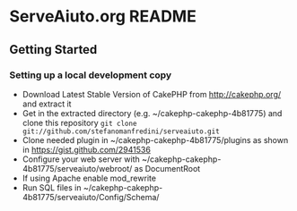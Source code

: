 ServeAiuto.org README
=====================
Getting Started
---------------
### Setting up a local development copy

+ Download Latest Stable Version of CakePHP from http://cakephp.org/ and extract it
+ Get in the extracted directory (e.g. ~/cakephp-cakephp-4b81775) and clone this repository
  ``git clone git://github.com/stefanomanfredini/serveaiuto.git``
+ Clone needed plugin in ~/cakephp-cakephp-4b81775/plugins as shown in https://gist.github.com/2941536
+ Configure your web server with ~/cakephp-cakephp-4b81775/serveaiuto/webroot/ as DocumentRoot
+ If using Apache enable mod_rewrite
+ Run SQL files in ~/cakephp-cakephp-4b81775/serveaiuto/Config/Schema/
